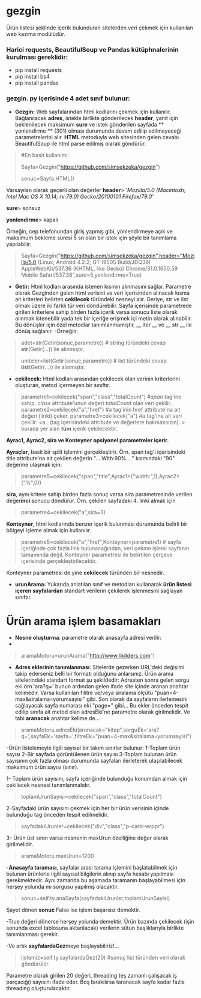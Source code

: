 # gezgin
Ürün listesi şeklinde içerik bulunduran sitelerden veri çekmek için kullanılan web kazıma modülüdür.
### Harici requests, BeautifulSoup ve Pandas kütüphnalerinin kurulması gereklidir:
- pip install requests
- pip install bs4
- pip install pandas

### gezgin. py içerisinde 4 adet sınıf bulunur:
- **Gezgin:** Web sayfalarından html kodlarını çekmek için kullanılır. Bağlanılacak **adres**, istekle birlikte gönderilecek **header**, yanıt için beklenilecek maksimum **sure** ve istek gönderilen sayfada ** yonlendirme **  (301)  olması durumunda devam edilip edilmeyeceği parametrelerini alır. **HTML** metoduyla web sitesinden gelen cevabı BeautifulSoup ile html.parse edilmiş olarak göndürür. 
> #En basit kullanımı:
> 
> Sayfa=Gezgin("https://github.com/simsekzeka/gezgin")
> 
> sonuc=Sayfa.HTML() 

Varsayılan olarak  geçerli olan değerler
**header**> *'Mozilla/5.0 (Macintosh; Intel Mac OS X 10.14; rv:79.0) Gecko/20100101 Firefox/79.0'* 

**sure**> sonsuz

**yonlendirme**> kapalı

Örneğin, cep telefonundan giriş yapmış gibi, yönlendirmeye açık  ve maksimum bekleme süresi 5 sn olan bir istek için şöyle bir tanımlama yapılabilir: 
> Sayfa=Gezgin("https://github.com/simsekzeka/gezgin",header="Mozilla/5.0 (Linux; Android 4.2.2; GT-I9505 Build/JDQ39) AppleWebKit/537.36 (KHTML, like Gecko) Chrome/31.0.1650.59 Mobile Safari/537.36",sure=5,yonlendirme=True)
-   **Getir:** Html kodları arasında istenen kısmın alınmasını sağlar.  Parametre olarak Gezginden gelen html verisini ve veri içerisinden alınacak kısma ait kriterleri belirten **cekilecek** türündeki nesneyi alır. Geriye, str ve list olmak üzere iki farklı tür veri döndürebilir. Sayfa içerisinde parametrede girilen kriterlere sahip birden fazla içerik varsa sonucu liste olarak alınmak istenebilir yada tek bir içeriğe erişmek içi metin olarak alınabilir. Bu dönüşler için özel metodlar tanımlanmamıştır, __ iter __   ve   __ str __ ile dönüş sağlanır.
-Örneğin:
>adet=str(Getir(sonuc,parametre)) # string türündeki cevap **str**(Getir(...)) ile alınmıştır.
>
>uniteler=list(Getir(sonuc,parametre)) # list türündeki cevap **list**(Getir(...))  ile alınmıştır.
- **cekilecek:** Html kodları arasından çekilecek olan verinin kriterlerini oluşturan, metod içermeyen bir sınıftır. 
>parametre1=cekilecek("span","class","totalCount") #*span* tag'ine sahip, *class* attribute'unun değeri *totalCount* olan veri çekilir.
>parametre2=cekilecek("a","href") #a tag'inin href attribute'na ait değeri (linki) çeker.
>parametre3=cekilecek("a") #a tag'ine ait veri çekilir: <a ..(tag içerisindeki attribute ve değerlere bakmaksızın)..> burada yer alan **tüm** içerik çekilecektir. </a>
>
**Ayrac1, Ayrac2, sira ve Konteyner opsiyonel parametreler içerir.**

**Ayraçlar**, basit bir split işlemini gerçekleştirir. Örn. span tag'i içerisindeki title attribute'na ait çekilen değerin "....With:90%...." kısmındaki "90" değerine ulaşmak için: 
>parametre5=cekilecek("span","title",Ayrac1=("width:",1),Ayrac2=("%",0))

**sira**, aynı kritere sahip birden fazla sonuç varsa sira parametresinde verilen değer**inci** sonucu döndürür. Örn. çekilen sayfadaki 4. linki almak için 
>parametre4=cekilecek("a",sira=3)

**Konteyner**, html kodlarında benzer içerik bulunması durumunda belirli bir bölgeyi işleme almak için kullanılır.
>parametre5=cekilecek("a","href",Konteyner=parametre1) # sayfa içeriğinde çok fazla link bulunacağından, veri çekme işlemi sayfanın tamamında değil, Konteyner parametresi ile belirtilen çerçeve içerisinde gerçekleştirilecektir. 

Konteyner parametresi de yine **cekilecek** türünden bir nesnedir.
- **urunArama:** Yukarıda anlatılan sınıf ve metodları kullanarak **ürün listesi içeren sayfalardan** standart verilerin çekilerek işlenmesini sağlayan sınıftır.

# Ürün arama işlem basamakları
- **Nesne oluşturma**: parametre olarak anasayfa adresi verilir: 
- 
>aramaMotoru=urunArama("http://www.likitders.com")
>
- **Adres eklerinin tanımlanması**: Sitelerde gezerken URL'deki değişimi takip ederseniz belli bir formatı olduğunu anlarsınız. Ürün arama sitelerindeki standart format şu şekildedir: Adresten sonra gelen sorgu eki örn.'ara?q=' bunun ardından gelen ifade site içinde aranan anahtar kelimedir. Varsa kullanılan filitre ve/veya siralama ölçütü "puan=4-max&siralama=yorumsayisi" gibi. Son olarak da sayfaların ilerlemesini sağlayacak sayfa numarası eki "page=" gibi... Bu ekler önceden tespit edilip sınıfa ait metod olan adresEki'ne parametre olarak girilmelidir. Ve tabi **aranacak** anahtar kelime de...

>aramaMotoru.adresEki(aranacak="kitap",sorguEk='ara?q=',sayfaEk='sayfa=',filtreEk="puan=4-max&siralama=yorumsayisi")

-Ürün listelemeyle ilgili sayısal bir takım sınırlar bulunur: 1-Toplam ürün sayısı 2-Bir sayfada görüntülenen ürün sayısı 3-Toplam bulunan ürün sayısının çok fazla olması durumunda sayfaları ilerleterek ulaşılabilecek maksimum ürün sayısı (sınır).

1- Toplam ürün sayısını, sayfa içeriğinde bulunduğu konumdan almak için cekilecek nesnesi tanımlanmalıdır.

>toplamUrunSayisi=cekilecek("span","class","totalCount")

2-Sayfadaki ürün sayısını çekmek için her bir ürün verisinin içinde bulunduğu tag önceden tespit edilmelidir. 

>sayfadakiUrunler=cekilecek("div","class","p-card-wrppr")

3- Ürün üst sınırı varsa nesnenin maxUrun özelliğine değer olarak girilmelidir.

>aramaMotoru.maxUrun=1200

-**Anasayfa taraması**, sayfalar arası tarama işlemini başlatabilmek için bulunan ürünlerle ilgili sayısal bilgilerin alınıp sayfa hesabı yapılması gerekmektedir. Aynı zamanda bu aşamada taramanın başlayabilmesi için herşey yolunda mı sorgusu yapılmış olacaktır.

>sonuc=self.ty.anaSayfa(sayfadakiUrunler,toplamUrunSayisi)

Şayet dönen **sonuc** False ise işlem başarısız demektir.

-True değeri dönerse herşey yolunda demektir. Ürün bazında çekilecek (işin sonunda excel tablosuna aktarılacak) verilerin sütun başlıklarıyla birlikte tanımlanması gerekir.

-Ve artık **sayfalardaGez**meye başlayabiliriz!...

>listemiz=self.ty.sayfalardaGez(20) #sonuç list türünden veri olarak göndürülür.

Parametre olarak girilen 20 değeri, threading (eş zamanlı çalışacak iş parçacığı) sayısını ifade eder. Boş bırakılırsa taranacak sayfa kadar fazla threading oluşturulacaktır.
